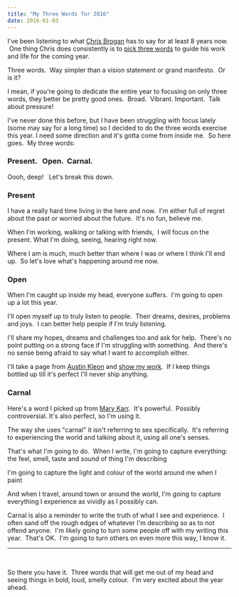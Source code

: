 ```yaml
---
title: "My Three Words for 2016"
date: 2016-01-03
---
```


I've been listening to what [Chris Brogan](http://chrisbrogan.com/) has to say for at least 8 years now.  One thing Chris does consistently is to [pick three words](http://chrisbrogan.com/3-words-2016/) to guide his work and life for the coming year.

Three words.  Way simpler than a vision statement or grand manifesto.  Or is it?

I mean, if you're going to dedicate the entire year to focusing on only three words, they better be pretty good ones.  Broad.  Vibrant. Important.  Talk about pressure!

I've never done this before, but I have been struggling with focus lately (some may say for a long time) so I decided to do the three words exercise this year. I need some direction and it's gotta come from inside me.  So here goes.  My three words:

### Present.   Open.  Carnal.

Oooh, deep!   Let's break this down.

### Present

I have a really hard time living in the here and now.  I'm either full of regret about the past or worried about the future.  It's no fun, believe me.

When I'm working, walking or talking with friends,  I will focus on the present. What I'm doing, seeing, hearing right now.

Where I am is much, much better than where I was or where I think I'll end up.  So let's love what's happening around me now.

### Open

When I'm caught up inside my head, everyone suffers.  I'm going to open up a lot this year.

I'll open myself up to truly listen to people.  Their dreams, desires, problems and joys.  I can better help people if I'm truly listening.

I'll share my hopes, dreams and challenges too and ask for help.  There's no point putting on a strong face if I'm struggling with something.  And there's no sense being afraid to say what I want to accomplish either.

I'll take a page from [Austin Kleon](http://austinkleon.com/) and [show my work](http://austinkleon.com/show-your-work/).  If I keep things bottled up till it's perfect I'll never ship anything.

### Carnal

Here's a word I picked up from [Mary Karr](http://www.marykarr.com/books.php).  It's powerful.  Possibly controversial. It's also perfect, so I'm using it.

The way she uses "carnal" it isn't referring to sex specifically.  It's referring to experiencing the world and talking about it, using all one's senses.

That's what I'm going to do.  When I write, I'm going to capture everything: the feel, smell, taste and sound of thing I'm describing

I'm going to capture the light and colour of the world around me when I paint

And when I travel, around town or around the world, I'm going to capture everything I experience as vividly as I possibly can.

Carnal is also a reminder to write the truth of what I see and experience.  I often sand off the rough edges of whatever I'm describing so as to not offend anyone.  I'm likely going to turn some people off with my writing this year.  That's OK.  I'm going to turn others on even more this way, I know it.

* * *

 

So there you have it.  Three words that will get me out of my head and seeing things in bold, loud, smelly colour.  I'm very excited about the year ahead.
